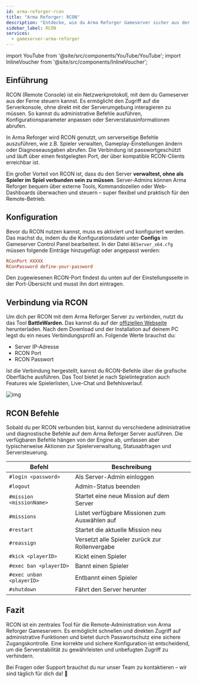 ```yaml
---
id: arma-reforger-rcon
title: "Arma Reforger: RCON"
description: "Entdecke, wie du Arma Reforger Gameserver sicher aus der Ferne verwaltest und kontrollierst für flexible Administration und Überwachung → Jetzt mehr erfahren"
sidebar_label: RCON
services:
  - gameserver-arma-reforger
---
```


import YouTube from '@site/src/components/YouTube/YouTube';
import InlineVoucher from '@site/src/components/InlineVoucher';

## Einführung

RCON (Remote Console) ist ein Netzwerkprotokoll, mit dem du Gameserver aus der Ferne steuern kannst. Es ermöglicht den Zugriff auf die Serverkonsole, ohne direkt mit der Serverumgebung interagieren zu müssen. So kannst du administrative Befehle ausführen, Konfigurationsparameter anpassen oder Serverstatusinformationen abrufen.

In Arma Reforger wird RCON genutzt, um serverseitige Befehle auszuführen, wie z.B. Spieler verwalten, Gameplay-Einstellungen ändern oder Diagnoseausgaben abrufen. Die Verbindung ist passwortgeschützt und läuft über einen festgelegten Port, der über kompatible RCON-Clients erreichbar ist.

Ein großer Vorteil von RCON ist, dass du den Server **verwaltest, ohne als Spieler im Spiel verbunden sein zu müssen**. Server-Admins können Arma Reforger bequem über externe Tools, Kommandozeilen oder Web-Dashboards überwachen und steuern – super flexibel und praktisch für den Remote-Betrieb.

<InlineVoucher />

## Konfiguration

Bevor du RCON nutzen kannst, muss es aktiviert und konfiguriert werden. Das machst du, indem du die Konfigurationsdatei unter **Configs** im Gameserver Control Panel bearbeitest. In der Datei `BEServer_x64.cfg` müssen folgende Einträge hinzugefügt oder angepasst werden:

```cfg
RConPort XXXXX
RConPassword define-your-password
```
Den zugewiesenen RCON-Port findest du unten auf der Einstellungsseite in der Port-Übersicht und musst ihn dort eintragen.



## Verbindung via RCON

Um dich per RCON mit dem Arma Reforger Server zu verbinden, nutzt du das Tool **BattleWarden**. Das kannst du auf der [offiziellen Webseite](https://www.battlewarden.net) herunterladen. Nach dem Download und der Installation auf deinem PC legst du ein neues Verbindungsprofil an. Folgende Werte brauchst du:

- Server IP-Adresse  
- RCON Port 
- RCON Passwort

Ist die Verbindung hergestellt, kannst du RCON-Befehle über die grafische Oberfläche ausführen. Das Tool bietet je nach Spielintegration auch Features wie Spielerlisten, Live-Chat und Befehlsverlauf.

![img](https://screensaver01.zap-hosting.com/index.php/s/P9S3rx3GFWkAo3G/preview)



## RCON Befehle

Sobald du per RCON verbunden bist, kannst du verschiedene administrative und diagnostische Befehle auf dem Arma Reforger Server ausführen. Die verfügbaren Befehle hängen von der Engine ab, umfassen aber typischerweise Aktionen zur Spielerverwaltung, Statusabfragen und Serversteuerung.

| Befehl                         | Beschreibung                                        |
|----------------------------------|----------------------------------------------------|
| `#login <password>`             | Als Server-Admin einloggen                          |
| `#logout`                       | Admin-Status beenden                                |
| `#mission <missionName>`       | Startet eine neue Mission auf dem Server           |
| `#missions`                    | Listet verfügbare Missionen zum Auswählen auf      |
| `#restart`                     | Startet die aktuelle Mission neu                    |
| `#reassign`                    | Versetzt alle Spieler zurück zur Rollenvergabe     |
| `#kick <playerID>`             | Kickt einen Spieler                                 |
| `#exec ban <playerID>`         | Bannt einen Spieler                                 |
| `#exec unban <playerID>`       | Entbannt einen Spieler                              |
| `#shutdown`                    | Fährt den Server herunter                           |



## Fazit

RCON ist ein zentrales Tool für die Remote-Administration von Arma Reforger Gameservern. Es ermöglicht schnellen und direkten Zugriff auf administrative Funktionen und bietet durch Passwortschutz eine sichere Zugangskontrolle. Eine korrekte und sichere Konfiguration ist entscheidend, um die Serverstabilität zu gewährleisten und unbefugten Zugriff zu verhindern.

Bei Fragen oder Support brauchst du nur unser Team zu kontaktieren – wir sind täglich für dich da! 🙂

<InlineVoucher />